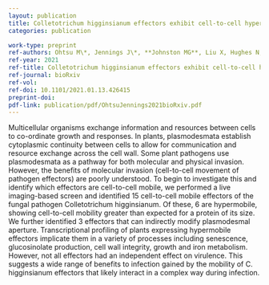 ```yaml
---
layout: publication
title: Colletotrichum higginsianum effectors exhibit cell-to-cell hypermobility in plant tissues and modulate intercellular connectivity amongst a variety of cellular processes
categories: publication

work-type: preprint
ref-authors: Ohtsu M\*, Jennings J\*, **Johnston MG**, Liu X, Hughes N, Stark K, Morris R, de Keijzer J, Faulkner C <br/> \*These authors contributed equally to this work.
ref-year: 2021
ref-title: Colletotrichum higginsianum effectors exhibit cell-to-cell hypermobility in plant tissues and modulate intercellular connectivity amongst a variety of cellular processes
ref-journal: bioRxiv
ref-vol:
ref-doi: 10.1101/2021.01.13.426415 
preprint-doi:
pdf-link: publication/pdf/OhtsuJennings2021bioRxiv.pdf
---
```

Multicellular organisms exchange information and resources between cells to co-ordinate growth and responses. In plants, plasmodesmata establish cytoplasmic continuity between cells to allow for communication and resource exchange across the cell wall. Some plant pathogens use plasmodesmata as a pathway for both molecular and physical invasion. However, the benefits of molecular invasion (cell-to-cell movement of pathogen effectors) are poorly understood. To begin to investigate this and identify which effectors are cell-to-cell mobile, we performed a live imaging-based screen and identified 15 cell-to-cell mobile effectors of the fungal pathogen Colletotrichum higginsianum. Of these, 6 are hypermobile, showing cell-to-cell mobility greater than expected for a protein of its size. We further identified 3 effectors that can indirectly modify plasmodesmal aperture. Transcriptional profiling of plants expressing hypermobile effectors implicate them in a variety of processes including senescence, glucosinolate production, cell wall integrity, growth and iron metabolism. However, not all effectors had an independent effect on virulence. This suggests a wide range of benefits to infection gained by the mobility of C. higginsianum effectors that likely interact in a complex way during infection.